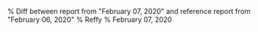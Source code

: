 % Diff between report from "February 07, 2020" and reference report from "February 06, 2020"
% Reffy
% February 07, 2020

